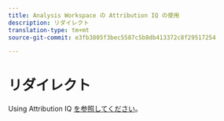 ```yaml
---
title: Analysis Workspace の Attribution IQ の使用
description: リダイレクト
translation-type: tm+mt
source-git-commit: e3fb3805f3bec5587c5b8db413372c8f29517254

---
```



# リダイレクト

Using Attribution IQ [を参照してください](../c-panels/attribution/use-attribution.md)。
